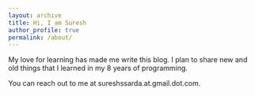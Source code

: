 ```yaml
---
layout: archive
title: Hi, I am Suresh
author_profile: true
permalink: /about/
---
```


My love for learning has made me write this blog. I plan to share new and old things that I learned in my 8 years of programming.

You can reach out to me at sureshssarda.at.gmail.dot.com.


